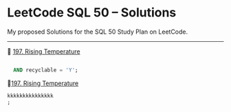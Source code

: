 # LeetCode SQL 50 – Solutions

My proposed Solutions for the SQL 50 Study Plan on LeetCode.

---

🔗 [197. Rising Temperature](https://leetcode.com/problems/rising-temperature/description/?envType=study-plan-v2&envId=top-sql-50)

```sql

  AND recyclable = 'Y';
```

🔗[197. Rising Temperature](https://leetcode.com/problems/second-highest-salary/description/?envType=study-plan-v2&envId=top-sql-50)
```sql
kkkkkkkkkkkkkkk
;
```
